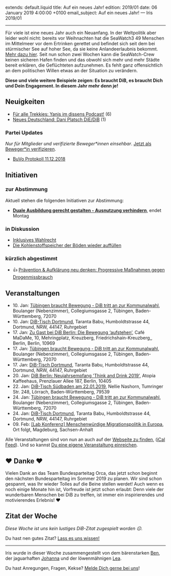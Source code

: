 
extends: default.liquid
title: Auf ein neues Jahr!
edition: 2019/01
date: 06 January 2019 4:00:00 +0100
email_subject: Auf ein neues Jahr! — Iris 2019/01

---

Für viele ist eine neues Jahr auch ein Neuanfang. In der Weltpolitik aber leider wohl nicht: bereits vor Weihnachten hat die SeaWatch3 49 Menschen im Mittelmeer vor dem Ertrinken gerettet und befindet sich seit dem bei stürmischer See auf hoher See, da sie keine Anlandeerlaubnis bekommt. [Mehr dazu hier](https://sea-watch.org/en/solution-needed-in-2018-2/). Seit nun schon zwei Wochen kann die SeaWatch-Crew keinen sicheren Hafen finden und das obwohl sich mehr und mehr Städte bereit erklären, die Geflüchteten aufzunehmen. Es fehlt ganz offensichtlich an dem politischen Willen etwas an der Situation zu verändern.

**Diese und viele weitere Beispiele zeigen: Es braucht DiB, es braucht Dich und Dein Engagement. In diesem Jahr mehr denn je!** 

## Neuigkeiten

 - [Für alle Trekkies: Yanis im dissens Podcast!](https://marktplatz.dib.de/t/fuer-alle-trekkies-yanis-im-dissens-podcast/27223) (6)
 - [Neues Deutschland: Dani Platsch DiE/DiB](https://marktplatz.dib.de/t/neues-deutschland-dani-platsch-die-dib/27193) (1)

### Partei Updates

_Nur für Mitglieder und verifizierte Beweger\*innen einsehbar_. [Jetzt als Beweger\*in verifizieren](https://dib.de/bewegerin-werden/).

 - [BuVo Protokoll 11.12.2018](https://marktplatz.dib.de/t/buvo-protokoll-11-12-2018/27091)

## Initiativen

### zur Abstimmung
Aktuell stehen die folgenden Initiativen zur Abstimmung:

 - **[Duale Ausbildung gerecht gestalten - Ausnutzung verhindern](https://abstimmen.dib.de/initiative/203-duale-ausbildung-gerecht-gestalten-ausnutzung-verhindern)**, endet Montag

### in Diskussion
 - [Inklusives Wahlrecht](https://abstimmen.dib.de/initiative/210-inklusives-wahlrecht)
 - [Die Kohlenstoffspeicher der Böden wieder auffüllen](https://abstimmen.dib.de/initiative/212-die-kohlenstoffspeicher-der-boden-wieder-auffullen)

### kürzlich abgestimmt

 - 👍 [Prävention & Aufklärung neu denken: Progressive Maßnahmen gegen Drogenmissbrauch](https://abstimmen.dib.de/initiative/204-pravention-aufklarung-neu-denken-progressive-manahmen-gegen-drogenmissbrauch)


## Veranstaltungen

 - 10.&nbsp;Jan: [Tübingen braucht Bewegung - DiB tritt an zur Kommunalwahl](https://dib.de/veranstaltungen/tuebingen-braucht-bewegung-dib-tritt-an-zur-kommunalwahl-2019-01-10/), Boulanger (Nebenzimmer), Collegiumsgasse 2, Tübingen, Baden-Württemberg, 72070
 - 10.&nbsp;Jan: [DiB-Tisch Dortmund](https://dib.de/veranstaltungen/dib-tisch-dortmund-2019-01-10/), Taranta Babu, Humboldtstrasse 44, Dortmund, NRW, 44147, Ruhrgebiet
 - 17.&nbsp;Jan: [Zu Gast bei DiB Berlin: Die Bewegung ‘aufstehen’](https://dib.de/veranstaltungen/zu-gast-bei-dib-berlin-die-bewegung-aufstehen/), Café MaDaMe, 10, Mehringplatz, Kreuzberg, Friedrichshain-Kreuzberg,, Berlin, Berlin, 10969
 - 17.&nbsp;Jan: [Tübingen braucht Bewegung - DiB tritt an zur Kommunalwahl](https://dib.de/veranstaltungen/tuebingen-braucht-bewegung-dib-tritt-an-zur-kommunalwahl-2019-01-17/), Boulanger (Nebenzimmer), Collegiumsgasse 2, Tübingen, Baden-Württemberg, 72070
 - 17.&nbsp;Jan: [DiB-Tisch Dortmund](https://dib.de/veranstaltungen/dib-tisch-dortmund-2019-01-17/), Taranta Babu, Humboldtstrasse 44, Dortmund, NRW, 44147, Ruhrgebiet
 - 20.&nbsp;Jan: [DiB Berlin: Neujahrsempfang 'Think and Drink 2019'](https://dib.de/veranstaltungen/dib-berlin-neujahrsempfang-think-and-drink-2019/), Atopia Kaffeehaus, Prenzlauer Allee 187, Berlin, 10405
 - 22.&nbsp;Jan: [DiB-Tisch Südbaden am 22.01.2019](https://dib.de/veranstaltungen/dib-tisch-suedbaden-am-22-01-2019/), Nellie Nashorn, Tumringer Str. 248, Lörrach, Baden-Württemberg, 79539
 - 24.&nbsp;Jan: [Tübingen braucht Bewegung - DiB tritt an zur Kommunalwahl](https://dib.de/veranstaltungen/tuebingen-braucht-bewegung-dib-tritt-an-zur-kommunalwahl-2019-01-24/), Boulanger (Nebenzimmer), Collegiumsgasse 2, Tübingen, Baden-Württemberg, 72070
 - 24.&nbsp;Jan: [DiB-Tisch Dortmund](https://dib.de/veranstaltungen/dib-tisch-dortmund-2019-01-24/), Taranta Babu, Humboldtstrasse 44, Dortmund, NRW, 44147, Ruhrgebiet
 - 09.&nbsp;Feb: [[Lab Konferenz] Menschenwürdige Migrationspolitik in Europa](https://dib.de/veranstaltungen/lab-konferenz-migration/), Ort folgt, Magdeburg, Sachsen-Anhalt


Alle Veranstaltungen sind von nun an auch auf der [Webseite zu finden](https://dib.de/veranstaltungen/), ([iCal Feed](https://dib.de/?ical=1)). Und so kannst [Du eine eigene Veranstaltung einreichen](https://marktplatz.dib.de/t/eine-veranstaltung-auf-der-webseite-einreichen/21379).


## ❤️ Danke ❤️
Vielen Dank an das Team Bundesparteitag Orca, das jetzt schon beginnt den nächsten Bundesparteitag im Sommer 2019 zu planen. Wir sind schon gespannt, was Ihr wieder Tolles auf die Beine stellen werdet! Auch wenn es noch einige Monate hin ist, Vorfreude ist jetzt schon erlaubt: Denn viele der wunderbaren Menschen bei DiB zu treffen, ist immer ein inspirierendes und motivierendes Erlebnis!️ ❤️

## Zitat der Woche
_Diese Woche ist uns kein lustiges DiB-Zitat zugespielt worden ☹._

Du hast nen gutes Zitat? [Lass es uns wissen!](https://marktplatz.dib.de/t/lustige-dib-zitate/10175)


---

Iris wurde in dieser Woche zusammengestellt von dem bärenstarken [Ben](https://marktplatz.dib.de/u/Ben/), der jaguarhaften [Johanna](https://marktplatz.dib.de/u/Johanna/) und der löwenmähnigen [Lea](https://marktplatz.dib.de/u/Leia/).

Du hast Anregungen, Fragen, Kekse? [Melde Dich gerne bei uns](https://marktplatz.dib.de/t/neu-iris-die-woechtliche-zusammenfasssung-zum-sonntagsbrunch/10990)!

